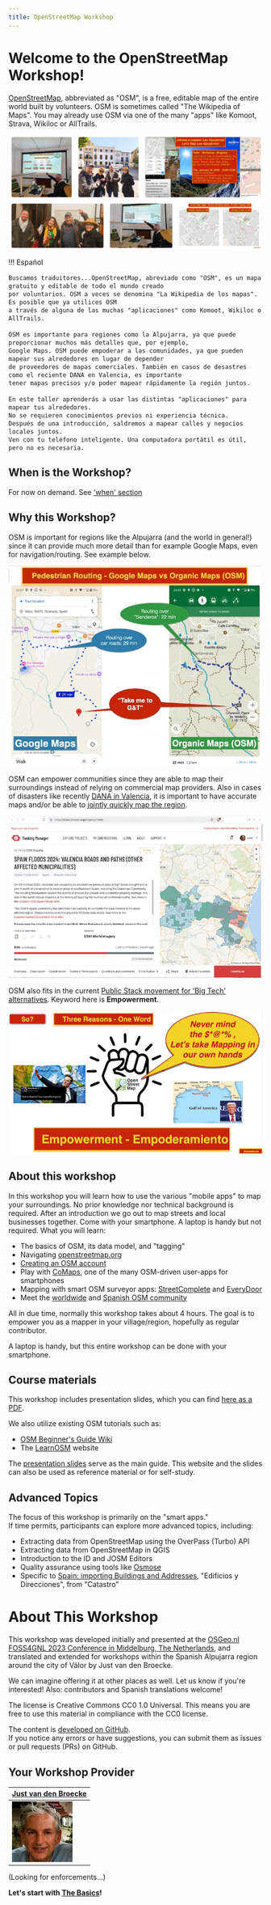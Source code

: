 ```yaml
---
title: OpenStreetMap Workshop
---
```

 
# Welcome to the OpenStreetMap Workshop!

[OpenStreetMap](https://openstreetmap.org), abbreviated as "OSM", is a free, editable map of the entire world built by volunteers. 
OSM is sometimes called "The Wikipedia of Maps". You may already use OSM
via one of the many "apps" like Komoot, Strava, Wikiloc or AllTrails. 

![ugijar-2025](assets/images/ugijar-2025-composite.jpg)

!!! Español

    Buscamos traduitores...OpenStreetMap, abreviado como "OSM", es un mapa gratuito y editable de todo el mundo creado 
    por voluntarios. OSM a veces se denomina "La Wikipedia de los mapas". Es posible que ya utilices OSM
    a través de alguna de las muchas "aplicaciones" como Komoot, Wikiloc o AllTrails.
    
    OSM es importante para regiones como la Alpujarra, ya que puede proporcionar muchos más detalles que, por ejemplo, 
    Google Maps. OSM puede empoderar a las comunidades, ya que pueden mapear sus alrededores en lugar de depender
    de proveedores de mapas comerciales. También en casos de desastres como el reciente DANA en Valencia, es importante
    tener mapas precisos y/o poder mapear rápidamente la región juntos.
    
    En este taller aprenderás a usar las distintas "aplicaciones" para mapear tus alrededores.
    No se requieren conocimientos previos ni experiencia técnica.
    Después de una introducción, saldremos a mapear calles y negocios locales juntos.
    Ven con tu teléfono inteligente. Una computadora portátil es útil, pero no es necesaria.

## When is the Workshop?

For now on demand. See ['when' section](when.md)

## Why this Workshop?

OSM is important for regions
like the Alpujarra (and the world in general!) since it can provide much more detail than for example Google Maps, 
even for navigation/routing. See example below.

![front](assets/images/routing.jpg)

OSM can empower communities since they are able to map their surroundings instead of relying
on commercial map providers. Also in cases of disasters like recently [DANA in Valencia](https://wiki.openstreetmap.org/wiki/ES:Espa%C3%B1a/Humanitario/DANA_2024), it is important
to have accurate maps and/or be able to [jointly quickly map the region](https://tasks.hotosm.org/projects/17948).

![front](assets/images/dana-hotosm.jpg)

OSM also fits in the current [Public Stack movement for 'Big Tech' alternatives](https://publicstack.net/alternatives/). Keyword here is **Empowerment**.

![front](assets/images/empowerment.jpg)

## About this workshop

In this workshop you will learn how to use
the various "mobile apps" to map your surroundings. 
No prior knowledge nor technical background is required. 
After an introduction we go out to map streets and local businesses together. 
Come with your smartphone. A laptop is handy but not required.
What you will learn:

- The basics of OSM, its data model, and "tagging"
- Navigating [openstreetmap.org](https://openstreetmap.org)
- [Creating an OSM account](https://www.openstreetmap.org/user/new)
- Play with [CoMaps](https://www.comaps.app/), one of the many OSM-driven user-apps for smartphones
- Mapping with smart OSM surveyor apps: [StreetComplete](https://streetcomplete.app/?lang=nl) and [EveryDoor](https://every-door.app/)
- Meet the [worldwide](https://community.openstreetmap.org/) and [Spanish OSM community](https://openstreetmap.es)

All in due time, normally this workshop takes about 4 hours. The goal is to empower you 
as a mapper in your village/region, hopefully as regular contributor. 

A laptop is handy, but this entire workshop can be done with your smartphone.

## Course materials

This workshop includes presentation slides, which you can find 
[here as a PDF](presentation.md).

We also utilize existing OSM tutorials such as:

- [OSM Beginner's Guide Wiki](https://wiki.openstreetmap.org/wiki/Beginners%27_guide)
- The [LearnOSM](https://learnosm.org/nl_NL/) website

The [presentation slides](presentation.md) serve as the main guide. 
This website and the slides can also be used as reference material or for self-study.

## Advanced Topics

The focus of this workshop is primarily on the "smart apps."  
If time permits, participants can explore more advanced topics, including:

- Extracting data from OpenStreetMap using the OverPass (Turbo) API
- Extracting data from OpenStreetMap in QGIS
- Introduction to the ID and JOSM Editors
- Quality assurance using tools like [Osmose](https://wiki.openstreetmap.org/wiki/Osmose)
- Specific to [Spain: importing Buildings and Addresses](https://wiki.openstreetmap.org/wiki/Spanish_Cadastre/Buildings_import), "Edificios y Direcciones", from "Catastro"

# About This Workshop

This workshop was developed initially and presented at the [OSGeo.nl FOSS4GNL 2023 Conference in Middelburg, The Netherlands](https://foss4g.nl), 
and translated and extended for workshops within the Spanish Alpujarra region around the city of Válor by Just van den Broecke.

We can imagine offering it at other places as well. Let us know if you're interested!  Also: contributors and Spanish translations welcome!

The license is Creative Commons CC0 1.0 Universal. This means you are free to use this material in compliance with the CC0 license.

The content is [developed on GitHub](https://github.com/justb4/alpumapa.xyz).  
If you notice any errors or have suggestions, you can submit them as issues or pull requests (PRs) on GitHub.


## Your Workshop Provider

| [Just van den Broecke](https://www.openstreetmap.org/user/justb)  |
|---|
| ![B](assets/images/just_broecke.jpg)  |

(Looking for enforcements...)


**Let's start with [The Basics](intro.md)!**

